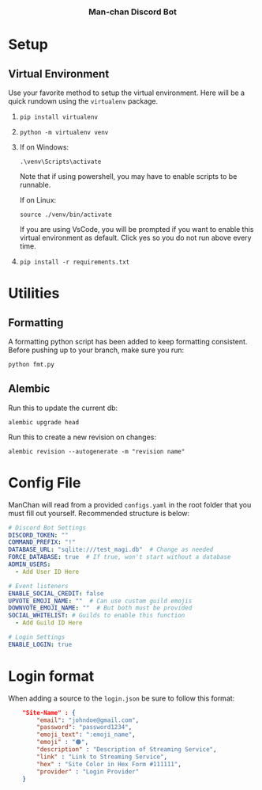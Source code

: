 <h3 align="center">Man-chan Discord Bot</h3>


# Setup

## Virtual Environment
Use your favorite method to setup the virtual environment. Here will be a quick rundown using the `virtualenv` package.

1. `pip install virtualenv`
2. `python -m virtualenv venv`

3. If on Windows:

    `.\venv\Scripts\activate`
    
    Note that if using powershell, you may have to enable scripts to be runnable.

    If on Linux:

    `source ./venv/bin/activate`

    If you are using VsCode, you will be prompted if you want to enable this virtual environment as default. Click yes so you do not run above every time.

4. `pip install -r requirements.txt`



# Utilities

## Formatting
A formatting python script has been added to keep formatting consistent. Before pushing up to your branch, make sure you run:

`python fmt.py`

## Alembic
Run this to update the current db:

`alembic upgrade head`

Run this to create a new revision on changes:

`alembic revision --autogenerate -m "revision name"`

# Config File
ManChan will read from a provided `configs.yaml` in the root folder that you must fill out yourself. Recommended structure is below:

```yaml
# Discord Bot Settings
DISCORD_TOKEN: ""
COMMAND_PREFIX: "!"
DATABASE_URL: "sqlite:///test_magi.db"  # Change as needed
FORCE_DATABASE: true  # If true, won't start without a database
ADMIN_USERS:
  - Add User ID Here

# Event listeners
ENABLE_SOCIAL_CREDIT: false
UPVOTE_EMOJI_NAME: ""  # Can use custom guild emojis
DOWNVOTE_EMOJI_NAME: ""  # But both must be provided
SOCIAL_WHITELIST: # Guilds to enable this function
  - Add Guild ID Here

# Login Settings
ENABLE_LOGIN: true
```

# Login format
When adding a source to the `login.json` be sure to follow this format:
```json
    "Site-Name" : {
        "email": "johndoe@gmail.com",
        "password": "password1234",
        "emoji_text": ":emoji_name",
        "emoji" : "🟠",
        "description" : "Description of Streaming Service",
        "link" : "Link to Streaming Service",
        "hex" : "Site Color in Hex Form #111111",
        "provider" : "Login Provider"
    }
